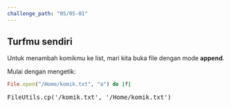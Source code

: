 ```yaml
---
challenge_path: "05/05-01"
---
```


## Turfmu sendiri

Untuk menambah komikmu ke list, mari kita buka file dengan mode **append**.

Mulai dengan mengetik:

```ruby
File.open("/Home/komik.txt", "a") do |f|
```

<pre id="code-prefill">
FileUtils.cp('/komik.txt', '/Home/komik.txt')
</pre>
